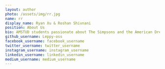 ```yaml
---
layout: author
photo: /assets/img/rr.jpg
name: rr
display_name: Ryan Xu & Roshan Shivnani
position: About Us
bio: AMSTUD students passionate about The Simpsons and the American Dream.
github_username: Leppy-oss
facebook_username: facebook_username
twitter_username: twitter_username
instagram_username: instagram_username
linkedin_username: linkedin_username
medium_username: medium_username
---
```


